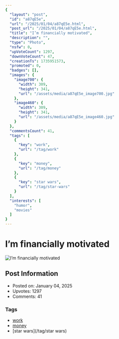 ```yaml
---
{
  "layout": "post",
  "id": "a87qE5e",
  "url": "/2025/01/04/a87qE5e.html",
  "post_url": "/2025/01/04/a87qE5e.html",
  "title": "I’m financially motivated",
  "description": "",
  "type": "Photo",
  "nsfw": 0,
  "upVoteCount": 1297,
  "downVoteCount": 47,
  "creationTs": 1735951573,
  "promoted": 0,
  "badges": [],
  "images": {
    "image700": {
      "width": 309,
      "height": 341,
      "url": "/assets/media/a87qE5e_image700.jpg"
    },
    "image460": {
      "width": 309,
      "height": 341,
      "url": "/assets/media/a87qE5e_image460.jpg"
    }
  },
  "commentsCount": 41,
  "tags": [
    {
      "key": "work",
      "url": "/tag/work"
    },
    {
      "key": "money",
      "url": "/tag/money"
    },
    {
      "key": "star wars",
      "url": "/tag/star-wars"
    }
  ],
  "interests": [
    "humor",
    "movies"
  ]
}
---
```


# I’m financially motivated

![I’m financially motivated](/assets/media/a87qE5e_image700.jpg)

## Post Information

- Posted on: January 04, 2025
- Upvotes: 1297
- Comments: 41

### Tags

- [work](/tag/work)
- [money](/tag/money)
- [star wars](/tag/star wars)
